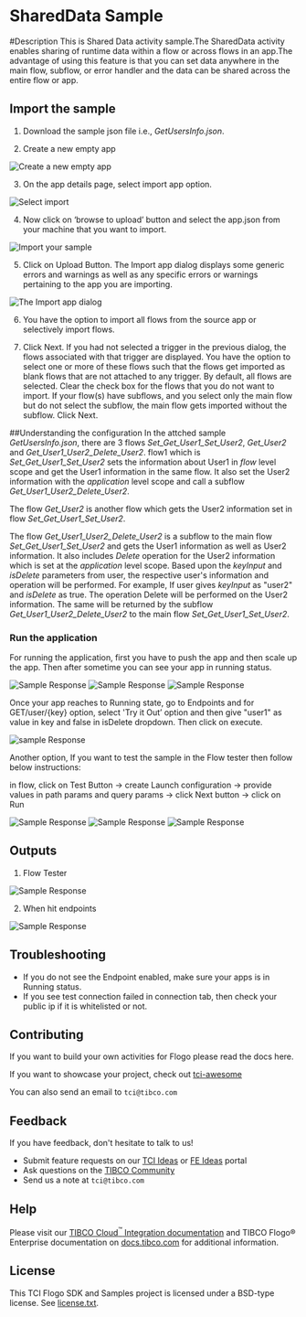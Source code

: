 # SharedData Sample

#Description
This is Shared Data activity sample.The SharedData activity enables sharing of runtime data within a flow or across flows in an app.The advantage of using this feature is that you can set data anywhere in the main flow, subflow, or error handler and the data can be shared across the entire flow or app.



## Import the sample
1. Download the sample json file i.e., *GetUsersInfo.json*.

2. Create a new empty app

![Create a new empty app](../import-screenshots/2.png)

3. On the app details page, select import app option.

![Select import](../import-screenshots/3.png)

4. Now click on ‘browse to upload’ button and select the app.json from your machine that you want to import.

![Import your sample](../import-screenshots/4.png)

5. Click on Upload Button. The Import app dialog displays some generic errors and warnings as well as any specific errors or warnings pertaining to the app you are importing.

![The Import app dialog](../import-screenshots/5.png)

6. You have the option to import all flows from the source app or selectively import flows.

7.  Click Next. If you had not selected a trigger in the previous dialog, the flows associated with that trigger are displayed. You have the option to select one or more of these flows such that the flows get imported as blank flows that are not attached to any trigger. By default, all flows are selected. Clear the check box for the flows that you do not want to import. If your flow(s) have subflows, and you select only the main flow but do not select the subflow, the main flow gets imported without the subflow. Click Next.



##Understanding the configuration
In the attched sample *GetUsersInfo.json*, there are 3 flows *Set_Get_User1_Set_User2*, *Get_User2* and *Get_User1_User2_Delete_User2*. flow1 which is *Set_Get_User1_Set_User2* sets the information about User1 in *flow* level scope and get the User1 information in the same flow. It also set the User2 information with the *application* level scope and call a subflow *Get_User1_User2_Delete_User2*. 

The flow *Get_User2* is another flow which gets the User2 information set in flow *Set_Get_User1_Set_User2*.

The flow *Get_User1_User2_Delete_User2* is a subflow to the main flow *Set_Get_User1_Set_User2* and gets the User1 information as well as User2 information. It also includes *Delete* operation for the User2 information which is  set at the *application* level scope. Based upon the *keyInput* and *isDelete* parameters from user, the respective user's information and operation will be performed. 
For example, If user gives *keyInput* as "user2" and *isDelete* as true. The operation Delete will be performed on the User2 information. The same will be returned by the subflow *Get_User1_User2_Delete_User2* to the main flow *Set_Get_User1_Set_User2*.


### Run the application
For running the application, first you have to push the app and then scale up the app.
Then after sometime you can see your app in running status.

![Sample Response](../import-screenshots/1_pushApp.png)
![Sample Response](../import-screenshots/2_scaleApp.png)
![Sample Response](../import-screenshots/3_runApp.png)

Once your app reaches to Running state, go to Endpoints and for GET/user/{key} option, select 'Try it Out’ option and then give "user1" as value in key and false in isDelete dropdown. Then click on execute.

![sample Response](../import-screenshots/1_Execute.png)

Another option, If you want to test the sample in the Flow tester then follow below instructions:
 
in flow, click on Test Button -> create Launch configuration -> provide values in path params and query params -> click Next button -> click on Run

![Sample Response](../import-screenshots/1_launchconfig.png)
![Sample Response](../import-screenshots/2_launchconfig.png)
![Sample Response](../import-screenshots/3_valuesLaunchConfig.png)


## Outputs

1. Flow Tester

![Sample Response](../import-screenshots/4_testeroutput.png)


2. When hit endpoints

![Sample Response](../import-screenshots/2_user1Info.png)


## Troubleshooting

* If you do not see the Endpoint enabled, make sure your apps is in Running status.
* If you see test connection failed in connection tab, then check your public ip if it is whitelisted or not.

## Contributing
If you want to build your own activities for Flogo please read the docs here.

If you want to showcase your project, check out [tci-awesome](https://github.com/TIBCOSoftware/tci-awesome)

You can also send an email to `tci@tibco.com`

## Feedback
If you have feedback, don't hesitate to talk to us!

* Submit feature requests on our [TCI Ideas](https://ideas.tibco.com/?project=TCI) or [FE Ideas](https://ideas.tibco.com/?project=FE) portal
* Ask questions on the [TIBCO Community](https://community.tibco.com/answers/product/344006)
* Send us a note at `tci@tibco.com`

## Help
Please visit our [TIBCO Cloud<sup>&trade;</sup> Integration documentation](https://integration.cloud.tibco.com/docs/) and TIBCO Flogo® Enterprise documentation on [docs.tibco.com](https://docs.tibco.com/) for additional information.

## License
This TCI Flogo SDK and Samples project is licensed under a BSD-type license. See [license.txt](license.txt).










